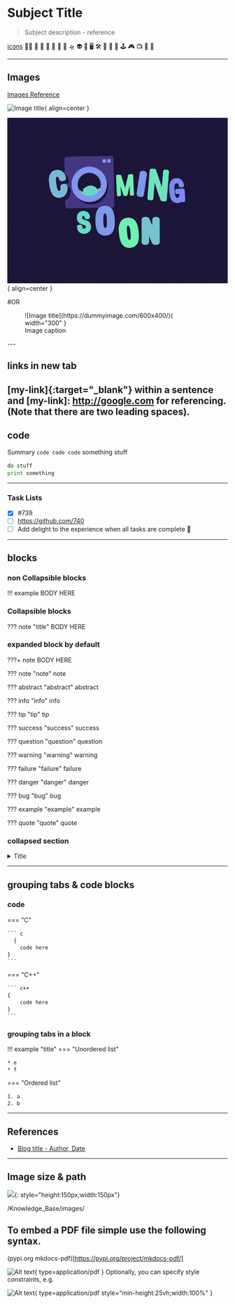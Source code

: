 <!-- https://www.youtube.com/watch?v=NY7DHvo1XVM&t=2349s -->
# Subject Title

> Subject description - reference

[icons](https://emojipedia.org/emoji-1.0)
🏴‍☠️
🥽 
🧪
🔬
🐍
🦕
🐲
🛸
👽
👾
🖥️
🛠️
🚧
🧰
🧯
🕹️
🎮
📺
📼
💾

---
## Images
[Images Reference](https://squidfunk.github.io/mkdocs-material/reference/images/)

![Image title](https://dummyimage.com/600x400/eee/aaa){ align=center }

![Image title](../docs/assets/images/comingsoon.gif){ align=center }

#OR

<figure markdown="span">
  ![Image title](https://dummyimage.com/600x400/){ width="300" }
  <figcaption>Image caption</figcaption>
</figure>
---

## links in new tab

[my-link]{:target="_blank"} within a sentence and  [my-link]: http://google.com for referencing. (Note that there are two leading spaces).
---

## code

Summary `code code code` something stuff

```py hl_lines="1" title="py"
do stuff
print something
```

---

### Task Lists

- [x] #739
- [ ] https://github.com/740
- [ ] Add delight to the experience when all tasks are complete :tada:

---

## blocks

### non Collapsible blocks
!!! example
	BODY HERE

### Collapsible blocks
??? note "title"
    BODY HERE
	
### expanded block by default
???+ note
	BODY HERE

??? note "note"
    note

??? abstract "abstract"
    abstract

??? info "info"
    info

??? tip "tip"
    tip

??? success "success"
    success

??? question "question"
    question

??? warning "warning"
    warning

??? failure "failure"
    failure

??? danger "danger"
    danger

??? bug "bug"
    bug

??? example "example"
    example

??? quote "quote"
    quote



### collapsed section

<details>

<summary>Title</summary>

##### header
summary
```py hl_lines="1" title="py"
   print Hello World
```

</details>

---

## grouping tabs & code blocks

### code
=== "C"

    ``` c
	  {
		code here
    }
    ```

=== "C++"

    ``` c++
	{
		code here
    }
    ```

### grouping tabs in a block

!!! example "title"
=== "Unordered list"

    * e
    * f

=== "Ordered list"

    1. a
    2. b

---

## References
- [Blog title - Author, Date](https://example.com)

---

## Image size & path

![](/Knowledge_Base/images/image-2.png){: style="height:150px;width:150px"}

/Knowledge_Base/images/

## To embed a PDF file simple use the following syntax.

(pypi.org mkdocs-pdf)[https://pypi.org/project/mkdocs-pdf/]

![Alt text](<path to pdf>){ type=application/pdf }
Optionally, you can specify style constraints, e.g.

![Alt text](<path to pdf>){ type=application/pdf style="min-height:25vh;width:100%" }
